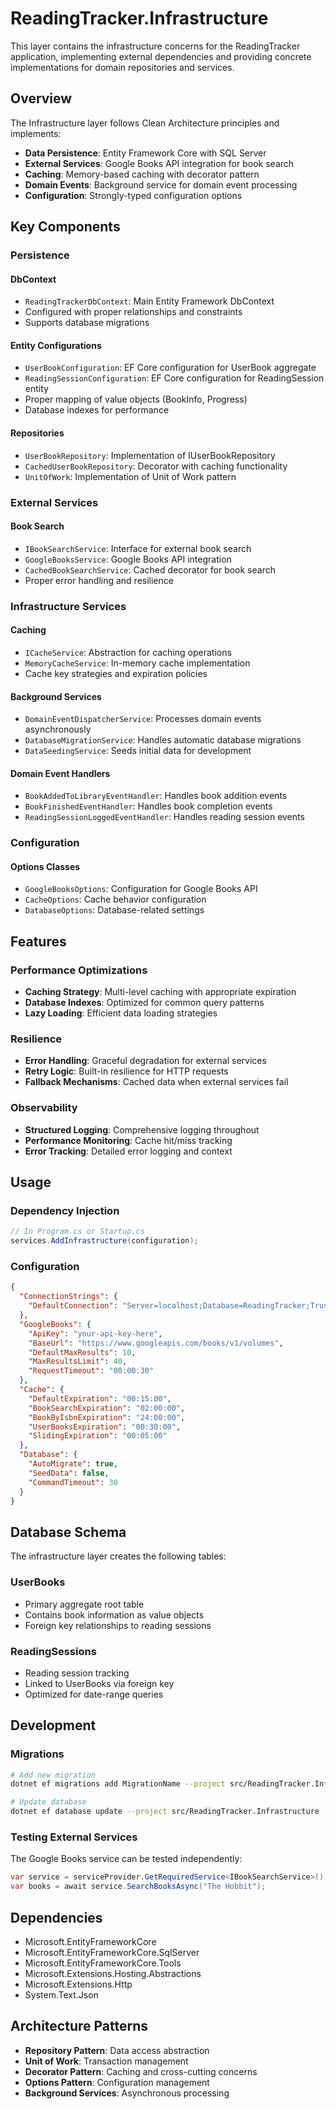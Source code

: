 # ReadingTracker.Infrastructure

This layer contains the infrastructure concerns for the ReadingTracker application, implementing external dependencies and providing concrete implementations for domain repositories and services.

## Overview

The Infrastructure layer follows Clean Architecture principles and implements:

- **Data Persistence**: Entity Framework Core with SQL Server
- **External Services**: Google Books API integration for book search
- **Caching**: Memory-based caching with decorator pattern
- **Domain Events**: Background service for domain event processing
- **Configuration**: Strongly-typed configuration options

## Key Components

### Persistence

#### DbContext
- `ReadingTrackerDbContext`: Main Entity Framework DbContext
- Configured with proper relationships and constraints
- Supports database migrations

#### Entity Configurations
- `UserBookConfiguration`: EF Core configuration for UserBook aggregate
- `ReadingSessionConfiguration`: EF Core configuration for ReadingSession entity
- Proper mapping of value objects (BookInfo, Progress)
- Database indexes for performance

#### Repositories
- `UserBookRepository`: Implementation of IUserBookRepository
- `CachedUserBookRepository`: Decorator with caching functionality
- `UnitOfWork`: Implementation of Unit of Work pattern

### External Services

#### Book Search
- `IBookSearchService`: Interface for external book search
- `GoogleBooksService`: Google Books API integration
- `CachedBookSearchService`: Cached decorator for book search
- Proper error handling and resilience

### Infrastructure Services

#### Caching
- `ICacheService`: Abstraction for caching operations
- `MemoryCacheService`: In-memory cache implementation
- Cache key strategies and expiration policies

#### Background Services
- `DomainEventDispatcherService`: Processes domain events asynchronously
- `DatabaseMigrationService`: Handles automatic database migrations
- `DataSeedingService`: Seeds initial data for development

#### Domain Event Handlers
- `BookAddedToLibraryEventHandler`: Handles book addition events
- `BookFinishedEventHandler`: Handles book completion events
- `ReadingSessionLoggedEventHandler`: Handles reading session events

### Configuration

#### Options Classes
- `GoogleBooksOptions`: Configuration for Google Books API
- `CacheOptions`: Cache behavior configuration
- `DatabaseOptions`: Database-related settings

## Features

### Performance Optimizations
- **Caching Strategy**: Multi-level caching with appropriate expiration
- **Database Indexes**: Optimized for common query patterns
- **Lazy Loading**: Efficient data loading strategies

### Resilience
- **Error Handling**: Graceful degradation for external services
- **Retry Logic**: Built-in resilience for HTTP requests
- **Fallback Mechanisms**: Cached data when external services fail

### Observability
- **Structured Logging**: Comprehensive logging throughout
- **Performance Monitoring**: Cache hit/miss tracking
- **Error Tracking**: Detailed error logging and context

## Usage

### Dependency Injection

```csharp
// In Program.cs or Startup.cs
services.AddInfrastructure(configuration);
```

### Configuration

```json
{
  "ConnectionStrings": {
    "DefaultConnection": "Server=localhost;Database=ReadingTracker;Trusted_Connection=true;"
  },
  "GoogleBooks": {
    "ApiKey": "your-api-key-here",
    "BaseUrl": "https://www.googleapis.com/books/v1/volumes",
    "DefaultMaxResults": 10,
    "MaxResultsLimit": 40,
    "RequestTimeout": "00:00:30"
  },
  "Cache": {
    "DefaultExpiration": "00:15:00",
    "BookSearchExpiration": "02:00:00",
    "BookByIsbnExpiration": "24:00:00",
    "UserBooksExpiration": "00:30:00",
    "SlidingExpiration": "00:05:00"
  },
  "Database": {
    "AutoMigrate": true,
    "SeedData": false,
    "CommandTimeout": 30
  }
}
```

## Database Schema

The infrastructure layer creates the following tables:

### UserBooks
- Primary aggregate root table
- Contains book information as value objects
- Foreign key relationships to reading sessions

### ReadingSessions
- Reading session tracking
- Linked to UserBooks via foreign key
- Optimized for date-range queries

## Development

### Migrations

```bash
# Add new migration
dotnet ef migrations add MigrationName --project src/ReadingTracker.Infrastructure

# Update database
dotnet ef database update --project src/ReadingTracker.Infrastructure
```

### Testing External Services

The Google Books service can be tested independently:

```csharp
var service = serviceProvider.GetRequiredService<IBookSearchService>();
var books = await service.SearchBooksAsync("The Hobbit");
```

## Dependencies

- Microsoft.EntityFrameworkCore
- Microsoft.EntityFrameworkCore.SqlServer
- Microsoft.EntityFrameworkCore.Tools
- Microsoft.Extensions.Hosting.Abstractions
- Microsoft.Extensions.Http
- System.Text.Json

## Architecture Patterns

- **Repository Pattern**: Data access abstraction
- **Unit of Work**: Transaction management
- **Decorator Pattern**: Caching and cross-cutting concerns
- **Options Pattern**: Configuration management
- **Background Services**: Asynchronous processing
